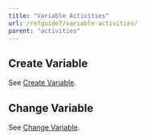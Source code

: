 ```yaml
---
title: "Variable Activities"
url: /refguide7/variable-activities/
parent: "activities"
---
```



## Create Variable

See [Create Variable](create-variable).

## Change Variable

See [Change Variable](change-variable).
